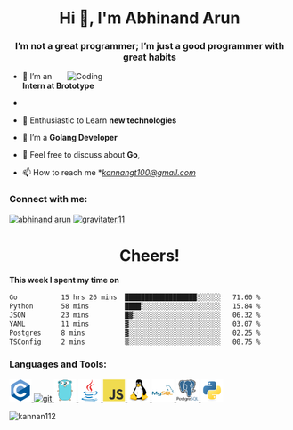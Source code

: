 <h1 align="center">Hi 👋, I'm Abhinand Arun</h1>
<h3 align="center">I’m not a great programmer; I’m just a good programmer with great habits</h3>
<img align="right" alt="Coding" width="400" src="https://krita-artists.org/uploads/default/original/2X/9/9cd8ea6f7cd0eb9373561616f8ee8562867aef02.gif">

- 🔭 I’m an **Intern at Brototype**
- 
- 🌱 Enthusiastic to Learn **new technologies**

- 👯 I’m a **Golang Developer** 

- 💬 Feel free to discuss about **Go**,

- 📫 How to reach me **kannangt100@gmail.com*

<h3 align="left">Connect with me:</h3>
<p align="left">
<a href="https://fb.com/abhinand arun" target="blank"><img align="center" src="https://raw.githubusercontent.com/rahuldkjain/github-profile-readme-generator/master/src/images/icons/Social/facebook.svg" alt="abhinand arun" height="30" width="40" /></a>
<a href="https://instagram.com/gravitater.11" target="blank"><img align="center" src="https://raw.githubusercontent.com/rahuldkjain/github-profile-readme-generator/master/src/images/icons/Social/instagram.svg" alt="gravitater.11" height="30" width="40" /></a>
</p>
<h1 align="center">Cheers!</h1>

**This week I spent my time on**
<!--START_SECTION:waka-->

```text
Go           15 hrs 26 mins  ██████████████████░░░░░░   71.60 %
Python       58 mins         ████░░░░░░░░░░░░░░░░░░░░   15.84 %
JSON         23 mins         █▓░░░░░░░░░░░░░░░░░░░░░░   06.32 %
YAML         11 mins         ▓░░░░░░░░░░░░░░░░░░░░░░░   03.07 %
Postgres     8 mins          ▓░░░░░░░░░░░░░░░░░░░░░░░   02.25 %
TSConfig     2 mins          ▒░░░░░░░░░░░░░░░░░░░░░░░   00.75 %
```

<!--END_SECTION:waka-->  




<h3 align="left">Languages and Tools:</h3>
<p align="left"> <a href="https://www.cprogramming.com/" target="_blank" rel="noreferrer"> <img src="https://raw.githubusercontent.com/devicons/devicon/master/icons/c/c-original.svg" alt="c" width="40" height="40"/> </a> <a href="https://git-scm.com/" target="_blank" rel="noreferrer"> <img src="https://www.vectorlogo.zone/logos/git-scm/git-scm-icon.svg" alt="git" width="40" height="40"/> </a> <a href="https://golang.org" target="_blank" rel="noreferrer"> <img src="https://raw.githubusercontent.com/devicons/devicon/master/icons/go/go-original.svg" alt="go" width="40" height="40"/> </a> <a href="https://www.java.com" target="_blank" rel="noreferrer"> <img src="https://raw.githubusercontent.com/devicons/devicon/master/icons/java/java-original.svg" alt="java" width="40" height="40"/> </a> <a href="https://developer.mozilla.org/en-US/docs/Web/JavaScript" target="_blank" rel="noreferrer"> <img src="https://raw.githubusercontent.com/devicons/devicon/master/icons/javascript/javascript-original.svg" alt="javascript" width="40" height="40"/> </a> <a href="https://www.linux.org/" target="_blank" rel="noreferrer"> <img src="https://raw.githubusercontent.com/devicons/devicon/master/icons/linux/linux-original.svg" alt="linux" width="40" height="40"/> </a> <a href="https://www.mysql.com/" target="_blank" rel="noreferrer"> <img src="https://raw.githubusercontent.com/devicons/devicon/master/icons/mysql/mysql-original-wordmark.svg" alt="mysql" width="40" height="40"/> </a> <a href="https://www.postgresql.org" target="_blank" rel="noreferrer"> <img src="https://raw.githubusercontent.com/devicons/devicon/master/icons/postgresql/postgresql-original-wordmark.svg" alt="postgresql" width="40" height="40"/> </a> <a href="https://www.python.org" target="_blank" rel="noreferrer"> <img src="https://raw.githubusercontent.com/devicons/devicon/master/icons/python/python-original.svg" alt="python" width="40" height="40"/> </a> </p>

<p><img align="center" src="https://github-readme-stats.vercel.app/api/top-langs?username=kannan112&show_icons=true&locale=en&layout=compact" alt="kannan112" /></p>

